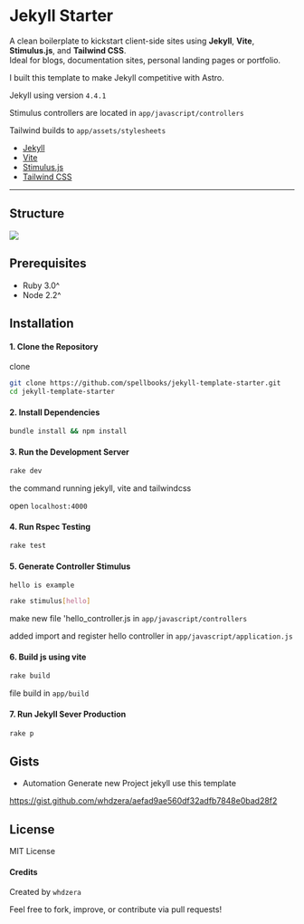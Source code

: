 # Jekyll Starter

A clean boilerplate to kickstart client-side sites using **Jekyll**, **Vite**, **Stimulus.js**, and **Tailwind CSS**.  
Ideal for blogs, documentation sites, personal landing pages or portfolio.

I built this template to make Jekyll competitive with Astro.

Jekyll using version `4.4.1`

Stimulus controllers are located in `app/javascript/controllers`

Tailwind builds to `app/assets/stylesheets`


- [Jekyll](https://jekyllrb.com/)
- [Vite](https://vite.dev/)
- [Stimulus.js](https://stimulus.hotwired.dev/)
- [Tailwind CSS](https://tailwindcss.com/) 

---

## Structure

<img src="https://i.imgur.com/aukHSw4.png">

## Prerequisites
- Ruby 3.0^
- Node 2.2^

## Installation

#### 1. Clone the Repository

clone
```bash
git clone https://github.com/spellbooks/jekyll-template-starter.git
cd jekyll-template-starter
```

#### 2. Install Dependencies
```bash
bundle install && npm install
```

#### 3. Run the Development Server
```bash
rake dev
```
the command running jekyll, vite and tailwindcss

open `localhost:4000`

#### 4. Run Rspec Testing
```bash
rake test
```

#### 5. Generate Controller Stimulus
`hello is example`
```bash
rake stimulus[hello]
```
make new file 'hello_controller.js in `app/javascript/controllers`

added import and register hello controller in `app/javascript/application.js`

#### 6. Build js using vite
```bash
rake build
```
file build in `app/build` 

#### 7. Run Jekyll Sever Production
```bash
rake p
```

## Gists

- Automation Generate new Project jekyll use this template

https://gist.github.com/whdzera/aefad9ae560df32adfb7848e0bad28f2

## License

MIT License

#### Credits

Created by `whdzera`

Feel free to fork, improve, or contribute via pull requests!